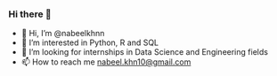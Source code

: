 ### Hi there 👋
- 👋 Hi, I’m @nabeelkhnn
- 👀 I’m interested in Python, R and SQL
- 🔭 I’m looking for internships in Data Science and Engineering fields
- 📫 How to reach me nabeel.khn10@gmail.com

<!--
**nabeelkhnn/nabeelkhnn** is a ✨ _special_ ✨ repository because its `README.md` (this file) appears on your GitHub profile.

Here are some ideas to get you started:

- 🔭 I’m currently working on ...
- 🌱 I’m currently learning ...
- 👯 I’m looking to collaborate on ...
- 🤔 I’m looking for help with ...
- 💬 Ask me about ...
- 📫 How to reach me: ...
- 😄 Pronouns: ...
- ⚡ Fun fact: ...
-->
